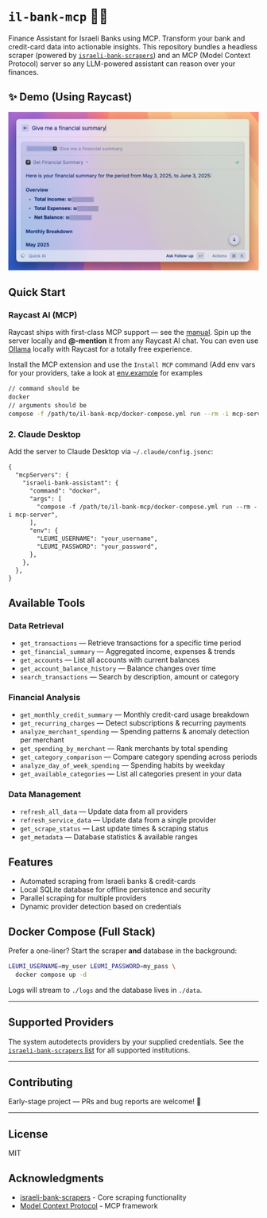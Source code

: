 # `il-bank-mcp` 🐷💸

Finance Assistant for Israeli Banks using MCP. Transform your bank and credit-card data into actionable insights. This repository bundles a headless scraper (powered by [`israeli-bank-scrapers`](https://github.com/eshaham/israeli-bank-scrapers)) and an MCP (Model Context Protocol) server so any LLM-powered assistant can reason over your finances.

## ✨ Demo (Using Raycast)

![Raycast MCP Server running](https://raw.githubusercontent.com/glekner/il-bank-mcp/refs/heads/master/public/raycast-examples/summary.jpeg)

## Quick Start

### Raycast AI (MCP)

Raycast ships with first-class MCP support — see the [manual](https://manual.raycast.com/ai). Spin up the server locally and **@-mention** it from any Raycast AI chat.
You can even use [Ollama](https://ollama.com/) locally with Raycast for a totally free experience.

Install the MCP extension and use the `Install MCP` command (Add env vars for your providers, take a look at [env.example](https://github.com/glekner/il-bank-mcp/blob/master/env.example) for examples

```bash
// command should be
docker
// arguments should be
compose -f /path/to/il-bank-mcp/docker-compose.yml run --rm -i mcp-server
```

### 2. Claude Desktop

Add the server to Claude Desktop via `~/.claude/config.jsonc`:

```jsonc
{
  "mcpServers": {
    "israeli-bank-assistant": {
      "command": "docker",
      "args": [
        "compose -f /path/to/il-bank-mcp/docker-compose.yml run --rm -i mcp-server",
      ],
      "env": {
        "LEUMI_USERNAME": "your_username",
        "LEUMI_PASSWORD": "your_password",
      },
    },
  },
}
```

## Available Tools

### Data Retrieval

- `get_transactions` — Retrieve transactions for a specific time period
- `get_financial_summary` — Aggregated income, expenses & trends
- `get_accounts` — List all accounts with current balances
- `get_account_balance_history` — Balance changes over time
- `search_transactions` — Search by description, amount or category

### Financial Analysis

- `get_monthly_credit_summary` — Monthly credit-card usage breakdown
- `get_recurring_charges` — Detect subscriptions & recurring payments
- `analyze_merchant_spending` — Spending patterns & anomaly detection per merchant
- `get_spending_by_merchant` — Rank merchants by total spending
- `get_category_comparison` — Compare category spending across periods
- `analyze_day_of_week_spending` — Spending habits by weekday
- `get_available_categories` — List all categories present in your data

### Data Management

- `refresh_all_data` — Update data from all providers
- `refresh_service_data` — Update data from a single provider
- `get_scrape_status` — Last update times & scraping status
- `get_metadata` — Database statistics & available ranges

## Features

- Automated scraping from Israeli banks & credit-cards
- Local SQLite database for offline persistence and security
- Parallel scraping for multiple providers
- Dynamic provider detection based on credentials

## Docker Compose (Full Stack)

Prefer a one-liner? Start the scraper **and** database in the background:

```bash
LEUMI_USERNAME=my_user LEUMI_PASSWORD=my_pass \
  docker compose up -d
```

Logs will stream to `./logs` and the database lives in `./data`.

---

## Supported Providers

The system autodetects providers by your supplied credentials. See the [`israeli-bank-scrapers` list](https://github.com/eshaham/israeli-bank-scrapers#whats-here) for all supported institutions.

---

## Contributing

Early-stage project — PRs and bug reports are welcome! 🙏

---

## License

MIT

## Acknowledgments

- [israeli-bank-scrapers](https://github.com/eshaham/israeli-bank-scrapers) - Core scraping functionality
- [Model Context Protocol](https://modelcontextprotocol.io/) - MCP framework
